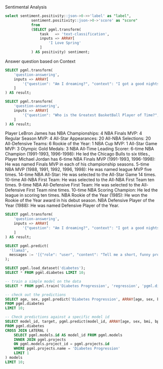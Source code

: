 

Sentimental Analysis

```sql
select sentiment.positivity::json->0->>'label' as "label",
            sentiment.positivity::json->0->'score' as "score"
            from
            (SELECT pgml.transform(
                task   => 'text-classification',
                inputs => ARRAY[
                    'I Love Spring'
                ]
            ) AS positivity) sentiment;
```


Answer question based on Context 

```sql
SELECT pgml.transform(
    'question-answering',
    inputs => ARRAY[
        '{"question": "Am I dreaming?", "context": "I got a good nights sleep last night, and started a simple tutorial over my cup of morning coffee. The capabilities seem unreal, compared to what I came to expect from the simple SQL standard I studied so long ago. The answer is staring me in the face, and I feel the uncanny call from beyond the screen calling me to check the results."}'
    ]
) AS result;
```




```sql
SELECT pgml.transform(
    'question-answering',
    inputs => ARRAY[
        '{"question": "Who is the Greatest BasketBall Player of Time?", "context": "Player LeBron James has NBA Championships: 4  NBA Finals MVP: 4  Regular Season MVP: 4  All-Star Appearances: 20  All-NBA Selections: 20  All-Defensive Teams: 6  Rookie of the Year: 1  NBA Cup MVP: 1  All-Star Game MVP: 3  Olympic Gold Medals: 3  NBA All-Time Leading Scorer: 6-time NBA Champion (1991-1993, 1996-1998): He led the Chicago Bulls to six titles., Player Michael Jordan has 6-time NBA Finals MVP (1991-1993, 1996-1998): He was named Finals MVP in each of his championship seasons. 5-time NBA MVP (1988, 1991, 1992, 1996, 1998): He was named league MVP five times. 14-time NBA All-Star: He was selected to the All-Star Game 14 times. 10-time All-NBA First Team: He was selected to the All-NBA First Team ten times. 9-time NBA All-Defensive First Team: He was selected to the All-Defensive First Team nine times. 10-time NBA Scoring Champion: He led the league in scoring ten times. NBA Rookie of the Year (1985): He won the Rookie of the Year award in his debut season. NBA Defensive Player of the Year (1988): He was named Defensive Player of the Year."}'
    ]
) AS result;
```

Player LeBron James has NBA Championships: 4  NBA Finals MVP: 4  Regular Season MVP: 4  All-Star Appearances: 20  All-NBA Selections: 20  All-Defensive Teams: 6  Rookie of the Year: 1  NBA Cup MVP: 1  All-Star Game MVP: 3  Olympic Gold Medals: 3  NBA All-Time Leading Scorer: 6-time NBA Champion (1991-1993, 1996-1998): He led the Chicago Bulls to six titles., Player Michael Jordan has 6-time NBA Finals MVP (1991-1993, 1996-1998): He was named Finals MVP in each of his championship seasons. 5-time NBA MVP (1988, 1991, 1992, 1996, 1998): He was named league MVP five times. 14-time NBA All-Star: He was selected to the All-Star Game 14 times. 10-time All-NBA First Team: He was selected to the All-NBA First Team ten times. 9-time NBA All-Defensive First Team: He was selected to the All-Defensive First Team nine times. 10-time NBA Scoring Champion: He led the league in scoring ten times. NBA Rookie of the Year (1985): He won the Rookie of the Year award in his debut season. NBA Defensive Player of the Year (1988): He was named Defensive Player of the Year.

```sql
SELECT pgml.transform(
    'question-answering',
    inputs => ARRAY[
        '{"question": "Am I dreaming?", "context": "I got a good nights sleep last night, and started a simple tutorial over my cup of morning coffee. The capabilities seem unreal, compared to what I came to expect from the simple SQL standard I studied so long ago. The answer is staring me in the face, and I feel the uncanny call from beyond the screen calling me to check the results."}'
    ]
) AS result;
```


```sql
SELECT pgml.predict(
  'llama3',
  messages := '[{"role": "user", "content": "Tell me a short, funny programming joke."}]'
);
```

```sql
SELECT pgml.load_dataset('diabetes');
SELECT * FROM pgml.diabetes LIMIT 10;

-- train a simple model on the data
SELECT * FROM pgml.train('Diabetes Progression', 'regression', 'pgml.diabetes', 'target');

-- check out the predictions
SELECT age, sex, pgml.predict('Diabetes Progression', ARRAY[age, sex, bmi, bp, s1, s2, s3, s4, s5, s6]) AS prediction
FROM pgml.diabetes 
LIMIT 10;

-- Check predictions against a specific model id
SELECT model_id, target, pgml.predict(model_id, ARRAY[age, sex, bmi, bp, s1, s2, s3, s4, s5, s6]) AS prediction
FROM pgml.diabetes
CROSS JOIN LATERAL (
    SELECT pgml.models.id AS model_id FROM pgml.models
    INNER JOIN pgml.projects
    ON pgml.models.project_id = pgml.projects.id
    WHERE pgml.projects.name = 'Diabetes Progression'
    LIMIT 1
) models
LIMIT 10;
```